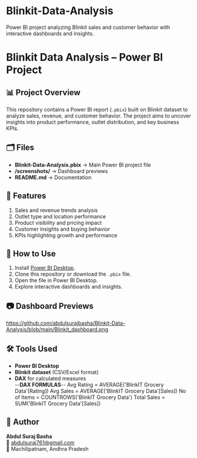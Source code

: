# Blinkit-Data-Analysis
Power BI project analyzing Blinkit sales and customer behavior with interactive dashboards and insights.
# Blinkit Data Analysis – Power BI Project  

## 📊 Project Overview  
This repository contains a Power BI report (`.pbix`) built on Blinkit dataset to analyze sales, revenue, and customer behavior. The project aims to uncover insights into product performance, outlet distribution, and key business KPIs.  

## 🗂 Files  
- **Blinkit-Data-Analysis.pbix** → Main Power BI project file  
- **/screenshots/** → Dashboard previews  
- **README.md** → Documentation  

## 🚀 Features  
1. Sales and revenue trends analysis  
2. Outlet type and location performance  
3. Product visibility and pricing impact  
4. Customer insights and buying behavior  
5. KPIs highlighting growth and performance  

## 🔧 How to Use  
1. Install [Power BI Desktop](https://powerbi.microsoft.com/desktop/).  
2. Clone this repository or download the `.pbix` file.  
3. Open the file in Power BI Desktop.  
4. Explore interactive dashboards and insights.  

## 📷 Dashboard Previews  
https://github.com/abdulsurajbasha/Blinkit-Data-Analysis/blob/main/Blinkit_dashboard.png

## 🛠 Tools Used  
- **Power BI Desktop**  
- **Blinkit dataset** (CSV/Excel format)  
- **DAX** for calculated measures  
--**DAX FORMULAS**--
  Avg Rating = AVERAGE('BlinkIT Grocery Data'[Rating])
  Avg Sales = AVERAGE('BlinkIT Grocery Data'[Sales])
  No of Items = COUNTROWS('BlinkIT Grocery Data')
  Total Sales = SUM('BlinkIT Grocery Data'[Sales])
## 📌 Author  
**Abdul Suraj Basha**  
📧 abdulsuraj761@gmail.com  
📍 Machilipatnam, Andhra Pradesh  

